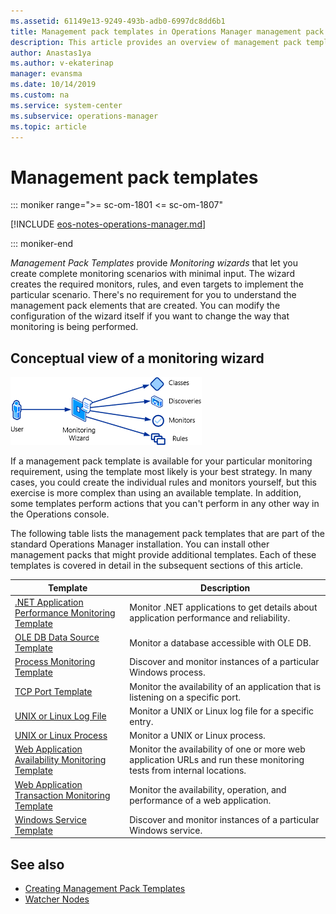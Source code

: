 ```yaml
---
ms.assetid: 61149e13-9249-493b-adb0-6997dc8dd6b1
title: Management pack templates in Operations Manager management pack
description: This article provides an overview of management pack templates
author: Anastas1ya
ms.author: v-ekaterinap
manager: evansma
ms.date: 10/14/2019
ms.custom: na
ms.service: system-center
ms.subservice: operations-manager
ms.topic: article
---
```


# Management pack templates

::: moniker range=">= sc-om-1801 <= sc-om-1807"

[!INCLUDE [eos-notes-operations-manager.md](../includes/eos-notes-operations-manager.md)]

::: moniker-end

_Management Pack Templates_ provide _Monitoring wizards_ that let you create complete monitoring scenarios with minimal input. The wizard creates the required monitors, rules, and even targets to implement the particular scenario. There's no requirement for you to understand the management pack elements that are created. You can modify the configuration of the wizard itself if you want to change the way that monitoring is being performed.

## Conceptual view of a monitoring wizard

![Illustration showing the Conceptual view of monitoring wizard.](./media/conceptual-view-monitoring-wizard.png)

If a management pack template is available for your particular monitoring requirement, using the template most likely is your best strategy. In many cases, you could create the individual rules and monitors yourself, but this exercise is more complex than using an available template. In addition, some templates perform actions that you can't perform in any other way in the Operations console.

The following table lists the management pack templates that are part of the standard Operations Manager installation. You can install other management packs that might provide additional templates. Each of these templates is covered in detail in the subsequent sections of this article.

| Template | Description |
| --- | --- |
| [.NET Application Performance Monitoring Template](net-application-performance-monitoring-template.md) | Monitor .NET applications to get details about application performance and reliability. |
| [OLE DB Data Source Template](ole-db-datasource-template.md) | Monitor a database accessible with OLE DB. |
| [Process Monitoring Template](process-monitoring-template.md) | Discover and monitor instances of a particular Windows process. |
| [TCP Port Template](tcp-port-template.md) | Monitor the availability of an application that is listening on a specific port. |
| [UNIX or Linux Log File](unix-linux-logfile.md) | Monitor a UNIX or Linux log file for a specific entry. |
| [UNIX or Linux Process](unix-linux-process.md) | Monitor a UNIX or Linux process. |
| [Web Application Availability Monitoring Template](web-application-availability-monitoring-template.md) | Monitor the availability of one or more web application URLs and run these monitoring tests from internal locations. |
| [Web Application Transaction Monitoring Template](web-application-transaction-monitoring-template.md) | Monitor the availability, operation, and performance of a web application. |
| [Windows Service Template](windows-service-template.md) | Discover and monitor instances of a particular Windows service. |

## See also

- [Creating Management Pack Templates](create-management-pack-templates.md)
- [Watcher Nodes](/previous-versions/system-center/system-center-2012-R2/hh457584%28v%3dsc.12%29)
